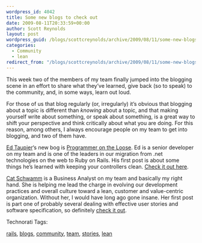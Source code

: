 ```yaml
---
wordpress_id: 4042
title: Some new blogs to check out
date: 2009-08-11T20:33:59+00:00
author: Scott Reynolds
layout: post
wordpress_guid: /blogs/scottcreynolds/archive/2009/08/11/some-new-blogs-to-check-out.aspx
categories:
  - Community
  - lean
redirect_from: "/blogs/scottcreynolds/archive/2009/08/11/some-new-blogs-to-check-out.aspx/"
---
```

This week two of the members of my team finally jumped into the blogging scene in an effort to share what they&#8217;ve learned, give back (so to speak) to the community, and, in some ways, learn out loud.

For those of us that blog regularly (or, irregularly) it&#8217;s obvious that blogging about a topic is different than _knowing_ about a topic, and that making yourself write about something, or speak about something, is a great way to shift your perspective and think critically about what you are doing. For this reason, among others, I always encourage people on my team to get into blogging, and two of them have.

[Ed Taupier](http://twitter.com/edtaupier)&#8216;s new bog is [Programmer on the Loose](http://programmerontheloose.blogspot.com/2009/08/keep-your-rails-controllers-clean.html#comments). Ed is a senior developer on my team and is one of the leaders in our migration from .net technologies on the web to Ruby on Rails. His first post is about some things he&#8217;s learned with keeping your controllers clean. [Check it out here](http://programmerontheloose.blogspot.com/2009/08/keep-your-rails-controllers-clean.html#comments).

[Cat Schwamm](http://twitter.com/catschwamm) is a Business Analyst on my team and basically my right hand. She is helping me lead the charge in evolving our development practices and overall culture toward a lean, customer and value-centric organization. Without her, I would have long ago gone insane. Her first post is part one of probably several dealing with effective user stories and software specification, so definitely [check it out](http://catsch.wordpress.com/2009/08/09/constructing-effective-user-stories-or-my-user-stories-bring-all-the-boys-to-the-yard/).

<!-- Technorati Tags Start -->

Technorati Tags:
  
<a href="http://technorati.com/tag/rails" rel="tag">rails</a>, <a href="http://technorati.com/tag/blogs" rel="tag">blogs</a>, <a href="http://technorati.com/tag/community" rel="tag">community</a>, <a href="http://technorati.com/tag/team" rel="tag">team</a>, <a href="http://technorati.com/tag/stories" rel="tag">stories</a>, <a href="http://technorati.com/tag/lean" rel="tag">lean</a> 

<!-- Technorati Tags End -->
